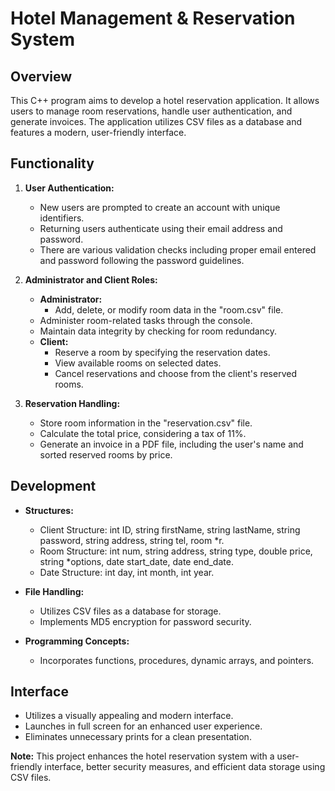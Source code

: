 # Hotel Management & Reservation System

## Overview
This C++ program aims to develop a hotel reservation application. It allows users to manage room reservations, handle user authentication, and generate invoices. The application utilizes CSV files as a database and features a modern, user-friendly interface.

## Functionality
1. **User Authentication:**
   - New users are prompted to create an account with unique identifiers.
   - Returning users authenticate using their email address and password.
   - There are various validation checks including proper email entered and password following the password guidelines.

2. **Administrator and Client Roles:**
   - **Administrator:**
     - Add, delete, or modify room data in the "room.csv" file.
   - Administer room-related tasks through the console.
   - Maintain data integrity by checking for room redundancy.
   - **Client:**
     - Reserve a room by specifying the reservation dates.
     - View available rooms on selected dates.
     - Cancel reservations and choose from the client's reserved rooms.

3. **Reservation Handling:**
   - Store room information in the "reservation.csv" file.
   - Calculate the total price, considering a tax of 11%.
   - Generate an invoice in a PDF file, including the user's name and sorted reserved rooms by price.

## Development
- **Structures:**
  - Client Structure: int ID, string firstName, string lastName, string password, string address, string tel, room *r.
  - Room Structure: int num, string address, string type, double price, string *options, date start_date, date end_date.
  - Date Structure: int day, int month, int year.

- **File Handling:**
  - Utilizes CSV files as a database for storage.
  - Implements MD5 encryption for password security.

- **Programming Concepts:**
  - Incorporates functions, procedures, dynamic arrays, and pointers.

## Interface
- Utilizes a visually appealing and modern interface.
- Launches in full screen for an enhanced user experience.
- Eliminates unnecessary prints for a clean presentation.

**Note:** This project enhances the hotel reservation system with a user-friendly interface, better security measures, and efficient data storage using CSV files.
